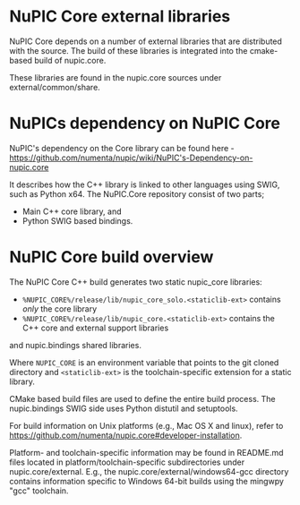 NuPIC Core external libraries
=============================

NuPIC Core depends on a number of external libraries that are distributed with
the source. The build of these libraries is integrated into the cmake-based
build of nupic.core.

These libraries are found in the nupic.core sources under external/common/share.


NuPICs dependency on NuPIC Core
===============================

NuPIC's dependency on the Core library can be found here - https://github.com/numenta/nupic/wiki/NuPIC's-Dependency-on-nupic.core

It describes how the C++ library is linked to other languages using SWIG, such as Python x64. The NuPIC.Core repository consist of two parts;

- Main C++ core library, and
- Python SWIG based bindings.


NuPIC Core build overview
========================

The NuPIC Core C++ build generates two static nupic_core libraries:

- `%NUPIC_CORE%/release/lib/nupic_core_solo.<staticlib-ext>` contains _only_ the core library
- `%NUPIC_CORE%/release/lib/nupic_core.<staticlib-ext>` contains the C++ core and external support libraries

and nupic.bindings shared libraries.

Where `NUPIC_CORE` is an environment variable that points to the git cloned directory and `<staticlib-ext>` is the toolchain-specific extension for a static library.

CMake based build files are used to define the entire build process. The nupic.bindings SWIG side uses Python distutil and setuptools.

For build information on Unix platforms (e.g., Mac OS X and linux), refer to https://github.com/numenta/nupic.core#developer-installation.

Platform- and toolchain-specific information may be found in README.md files located in platform/toolchain-specific subdirectories under nupic.core/external. E.g., the nupic.core/external/windows64-gcc directory contains information specific to Windows 64-bit builds using the mingwpy "gcc" toolchain.

